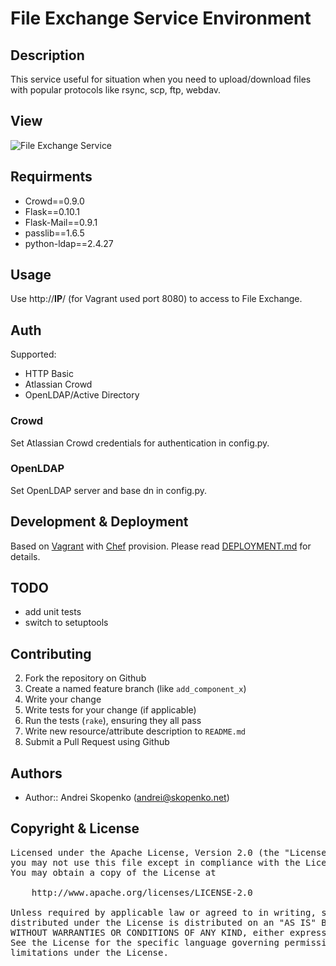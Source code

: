 # File Exchange Service Environment

## Description

This service useful for situation when you need to upload/download files with popular protocols like rsync, scp, ftp, webdav.

## View

![File Exchange Service](https://raw.githubusercontent.com/wiki/scopenco/files-exchange/images/1.png)

## Requirments

* Crowd==0.9.0
* Flask==0.10.1
* Flask-Mail==0.9.1
* passlib==1.6.5
* python-ldap==2.4.27

## Usage

Use http://__IP__/ (for Vagrant used port 8080) to access to File Exchange.

## Auth

Supported:
* HTTP Basic
* Atlassian Crowd
* OpenLDAP/Active Directory

### Crowd

Set Atlassian Crowd credentials for authentication in config.py.

### OpenLDAP

Set OpenLDAP server and base dn in config.py.

## Development & Deployment

Based on [Vagrant](http://www.vagrantup.com/) with [Chef](https://www.chef.io/) provision.
Please read [DEPLOYMENT.md](https://github.com/scopenco/files-exchange/blob/master/DEPLOYMENT.md) for details.

## TODO

* add unit tests
* switch to setuptools

## Contributing

2. Fork the repository on Github
3. Create a named feature branch (like `add_component_x`)
4. Write your change
5. Write tests for your change (if applicable)
6. Run the tests (`rake`), ensuring they all pass
7. Write new resource/attribute description to `README.md`
9. Submit a Pull Request using Github

## Authors

* Author:: Andrei Skopenko (andrei@skopenko.net)

## Copyright & License

<pre>
Licensed under the Apache License, Version 2.0 (the "License");
you may not use this file except in compliance with the License.
You may obtain a copy of the License at

    http://www.apache.org/licenses/LICENSE-2.0

Unless required by applicable law or agreed to in writing, software
distributed under the License is distributed on an "AS IS" BASIS,
WITHOUT WARRANTIES OR CONDITIONS OF ANY KIND, either express or implied.
See the License for the specific language governing permissions and
limitations under the License.
</pre>
